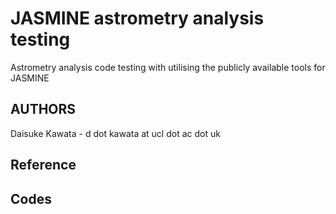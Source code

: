 
# JASMINE astrometry analysis testing 

 Astrometry analysis code testing with utilising the publicly available tools for JASMINE

## AUTHORS

Daisuke Kawata - d dot kawata at ucl dot ac dot uk

## Reference



## Codes




